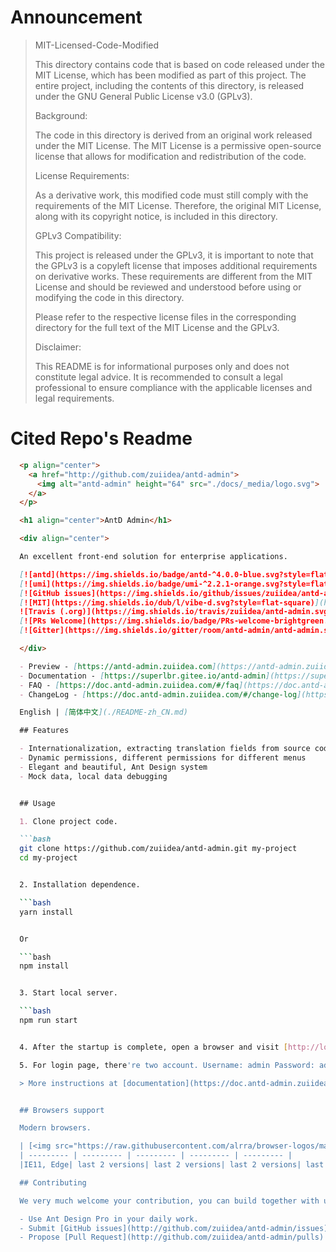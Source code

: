 # Announcement

> MIT-Licensed-Code-Modified
> 
> This directory contains code that is based on code released under the MIT License, which has been modified as part of this project. The entire project, including the contents of this directory, is released under the GNU General Public License v3.0 (GPLv3).
>
> Background:
> 
> The code in this directory is derived from an original work released under the MIT License. The MIT License is a permissive open-source license that allows for modification and redistribution of the code.
> 
> License Requirements:
> 
> As a derivative work, this modified code must still comply with the requirements of the MIT License. Therefore, the original MIT License, along with its copyright notice, is included in this directory.
> 
> GPLv3 Compatibility:
> 
> This project is released under the GPLv3, it is important to note that the GPLv3 is a copyleft license that imposes additional requirements on derivative works. These requirements are different from the MIT License and should be reviewed and understood before using or modifying the code in this directory.
> 
> Please refer to the respective license files in the corresponding directory for the full text of the MIT License and the GPLv3.
> 
> Disclaimer:
> 
> This README is for informational purposes only and does not constitute legal advice. It is recommended to consult a legal professional to ensure compliance with the applicable licenses and legal requirements.

# Cited Repo's Readme

```markdown
  <p align="center">
    <a href="http://github.com/zuiidea/antd-admin">
      <img alt="antd-admin" height="64" src="./docs/_media/logo.svg">
    </a>
  </p>

  <h1 align="center">AntD Admin</h1>

  <div align="center">

  An excellent front-end solution for enterprise applications.

  [![antd](https://img.shields.io/badge/antd-^4.0.0-blue.svg?style=flat-square)](https://github.com/ant-design/ant-design)
  [![umi](https://img.shields.io/badge/umi-^2.2.1-orange.svg?style=flat-square)](https://github.com/umijs/umi)
  [![GitHub issues](https://img.shields.io/github/issues/zuiidea/antd-admin.svg?style=flat-square)](https://github.com/zuiidea/antd-admin/issues)
  [![MIT](https://img.shields.io/dub/l/vibe-d.svg?style=flat-square)](http://opensource.org/licenses/MIT)
  ![Travis (.org)](https://img.shields.io/travis/zuiidea/antd-admin.svg)
  [![PRs Welcome](https://img.shields.io/badge/PRs-welcome-brightgreen.svg?style=flat-square)](https://github.com/zuiidea/antd-admin/pulls)
  [![Gitter](https://img.shields.io/gitter/room/antd-admin/antd-admin.svg)](https://gitter.im/antd-admin/antd-admin)

  </div>

  - Preview - [https://antd-admin.zuiidea.com](https://antd-admin.zuiidea.com)
  - Documentation - [https://superlbr.gitee.io/antd-admin](https://superlbr.gitee.io/antd-admin)
  - FAQ - [https://doc.antd-admin.zuiidea.com/#/faq](https://doc.antd-admin.zuiidea.com/#/faq)
  - ChangeLog - [https://doc.antd-admin.zuiidea.com/#/change-log](https://doc.antd-admin.zuiidea.com/#/change-log)

  English | [简体中文](./README-zh_CN.md) 

  ## Features

  - Internationalization, extracting translation fields from source code, loading language packs on demand
  - Dynamic permissions, different permissions for different menus
  - Elegant and beautiful, Ant Design system
  - Mock data, local data debugging


  ## Usage

  1. Clone project code.

  ```bash
  git clone https://github.com/zuiidea/antd-admin.git my-project
  cd my-project


  2. Installation dependence.

  ```bash
  yarn install


  Or

  ```bash
  npm install


  3. Start local server.

  ```bash
  npm run start


  4. After the startup is complete, open a browser and visit [http://localhost:7000](http://localhost:7000), If you need to change the startup port, you can configure it in the `.env` file.

  5. For login page, there're two account. Username: admin Password: admin / Username: guest Password: guest

  > More instructions at [documentation](https://doc.antd-admin.zuiidea.com)。


  ## Browsers support

  Modern browsers.

  | [<img src="https://raw.githubusercontent.com/alrra/browser-logos/master/src/edge/edge_48x48.png" alt="IE / Edge" width="24px" height="24px" />](http://godban.github.io/browsers-support-badges/)</br>IE / Edge | [<img src="https://raw.githubusercontent.com/alrra/browser-logos/master/src/firefox/firefox_48x48.png" alt="Firefox" width="24px" height="24px" />](http://godban.github.io/browsers-support-badges/)</br>Firefox | [<img src="https://raw.githubusercontent.com/alrra/browser-logos/master/src/chrome/chrome_48x48.png" alt="Chrome" width="24px" height="24px" />](http://godban.github.io/browsers-support-badges/)</br>Chrome | [<img src="https://raw.githubusercontent.com/alrra/browser-logos/master/src/safari/safari_48x48.png" alt="Safari" width="24px" height="24px" />](http://godban.github.io/browsers-support-badges/)</br>Safari | [<img src="https://raw.githubusercontent.com/alrra/browser-logos/master/src/opera/opera_48x48.png" alt="Opera" width="24px" height="24px" />](http://godban.github.io/browsers-support-badges/)</br>Opera |
  | --------- | --------- | --------- | --------- | --------- | 
  |IE11, Edge| last 2 versions| last 2 versions| last 2 versions| last 2 versions

  ## Contributing

  We very much welcome your contribution, you can build together with us in the following ways :smiley: 

  - Use Ant Design Pro in your daily work.
  - Submit [GitHub issues](http://github.com/zuiidea/antd-admin/issues)s to report bugs or ask questions.
  - Propose [Pull Request](http://github.com/zuiidea/antd-admin/pulls) to improve our code.
```